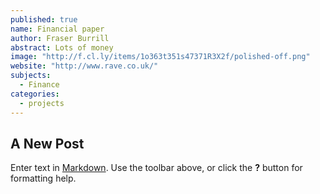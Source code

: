 ```yaml
---
published: true
name: Financial paper
author: Fraser Burrill
abstract: Lots of money
image: "http://f.cl.ly/items/1o363t351s47371R3X2f/polished-off.png"
website: "http://www.rave.co.uk/"
subjects: 
  - Finance
categories: 
  - projects
---
```


## A New Post

Enter text in [Markdown](http://daringfireball.net/projects/markdown/). Use the toolbar above, or click the **?** button for formatting help.